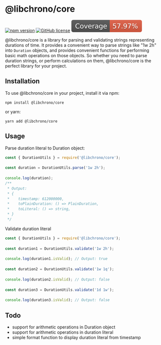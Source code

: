 # @libchrono/core

[![npm version](https://badge.fury.io/js/%40libchrono%2Fcore.svg)](https://badge.fury.io/js/%40libchrono%2Fcore)
[![GitHub license](https://img.shields.io/github/license/Naereen/StrapDown.js.svg)](https://github.com/Naereen/StrapDown.js/blob/master/LICENSE)
![](coverage/badge.svg)

@libchrono/core is a library for parsing and validating strings representing durations of time. It provides a convenient way to parse strings like "1w 2h" into `Duration` objects, and provides convenient functions for performing basic math operations on those objects. So whether you need to parse duration strings, or perform calculations on them, @libchrono/core is the perfect library for your project.
## Installation

To use @libchrono/core in your project, install it via npm:

```
npm install @libchrono/core
```

or yarn:

```
yarn add @libchrono/core
```

## Usage

Parse duration literal to Duration object:

```js
const { DurationUtils } = require('@libchrono/core');

const duration = DurationUtils.parse('1w 2h');

console.log(duration);
/**
 * Output:
 * {
 *    timestamp: 612000000,
 *    toPlainDuration: () => PlainDuration,
 *    toLiteral: () => string,
 * }
 */
```

Validate duration literal

```js
const { DurationUtils } = require('@libchrono/core');

const duration1 = DurationUtils.validate('1w 2h');

console.log(duration1.isValid); // Output: true

const duration2 = DurationUtils.validate('1w 1q');

console.log(duration2.isValid); // Output: false

const duration3 = DurationUtils.validate('1d 1w');

console.log(duration3.isValid); // Output: false
```

## Todo

- support for arithmetic operations in Duration object
- support for arithmetic operations in duration literal
- simple format function to display duration literal from timestamp
